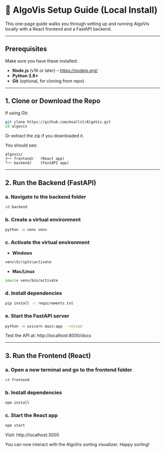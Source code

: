 # 🧠 AlgoVis Setup Guide (Local Install)

This one-page guide walks you through setting up and running AlgoVis locally with a React frontend and a FastAPI backend.

---

## Prerequisites

Make sure you have these installed:

- **Node.js** (v16 or later) – https://nodejs.org/
- **Python 3.8+**
- **Git** (optional, for cloning from repo)

---

##  1. Clone or Download the Repo

If using Git:

```bash
git clone https://github.com/msallit/AlgoVis.git
cd algovis
```

Or extract the zip if you downloaded it.

You should see:

```
algovis/
├── frontend/   (React app)
└── backend/    (FastAPI app)
```

---

##  2. Run the Backend (FastAPI)

### a. Navigate to the backend folder

```bash
cd backend
```

### b. Create a virtual environment

```bash
python -m venv venv
```

### c. Activate the virtual environment

- **Windows**
```bash
venv\Scripts\activate
```

- **Mac/Linux**
```bash
source venv/bin/activate
```

### d. Install dependencies

```bash
pip install -r requirements.txt
```

### e. Start the FastAPI server

```bash
python -m uvicorn main:app --reload
```

Test the API at: http://localhost:8000/docs

---

## 3. Run the Frontend (React)

### a. Open a new terminal and go to the frontend folder

```bash
cd frontend
```

### b. Install dependencies

```bash
npm install
```

### c. Start the React app

```bash
npm start
```

Visit: http://localhost:3000


You can now interact with the AlgoVis sorting visualizer. Happy sorting!